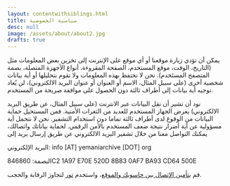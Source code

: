 ```yaml
---
layout: contentwithsiblings.html
title: سياسية الخصوصية
desc: null
image: /assets/about/about2.jpg
drafts: true
---
```


يمكن أن تؤدي زيارة موقعنا أو أي موقع على الإنترنت إلى تخزين بعض المعلومات مثل (التاريخ، الوقت، موقع المستخدم، الصفحة المقروءة، أنواع الأجهزة المتصلة، بصمة المتصفح المستَخدم). نحن لا نحتفظ بهذه المعلومات ولا نقوم بتحليلها أو أية بيانات شخصية أخرى (على سبيل المثال، الاسم أو العنوان أو عنوان البريد الالكتروني)، لن يُعاد توجيه أية بيانات إلى أطراف ثالثة دون الحصول على موافقة صريحة من المستخدم.

نود أن نشير أن نقل البيانات عبر الانترنت (على سبيل المثال، عن طريق البريد الالكتروني) يعرض الجهاز المستخدم للعديد من الثغرات الأمنية. فمن المستحيل حماية البيانات من الوقوع لدى أطراف ثالثة تماما دون استخدام التشفير. نحن لا نتحمل أية مسؤولية عن أية أضرار نتيجة ضعف المستخدم بالأمن الرقمي. لحماية بياناتك واتصالك، يمكنك التواصل معنا من خلال تشفير البريد الالكتروني عن طريق إرسال بريد إلى

البريد الإلكتروني: info [AT] yemaniarchive [DOT] org

البصمة:  846860C2 1A97 E70E 520D 8B83 0AF7 BA93 CD64 500E

قم [بتأمين الإتصال بين حاسوبك والموقع](https://securityinabox.org/en/guide/secure-communication)، واستخدم  [تور](https://www.torproject.org/) لتجاوز الرقابة والحجب.
